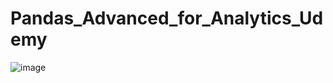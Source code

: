 # Pandas_Advanced_for_Analytics_Udemy

![image](https://github.com/DeepanRaju-exe/Pandas_Advanced_for_Analytics_Udemy/assets/68472546/31b8b4bd-d15b-4d3d-b287-26bceeaaaf68)



